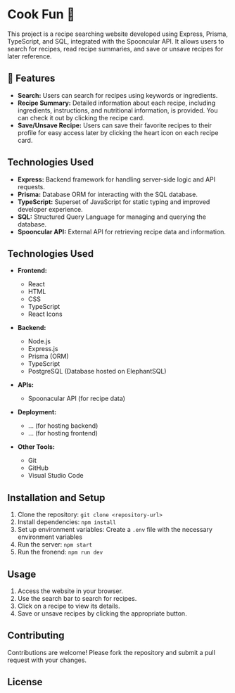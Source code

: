 # Cook Fun 🍔

This project is a recipe searching website developed using Express, Prisma, TypeScript, and SQL, integrated with the Spooncular API. It allows users to search for recipes, read recipe summaries, and save or unsave recipes for later reference.

## 🍔 Features

- **Search:** Users can search for recipes using keywords or ingredients.
- **Recipe Summary:** Detailed information about each recipe, including ingredients, instructions, and nutritional information, is provided. You can check it out by clicking the recipe card.
- **Save/Unsave Recipe:** Users can save their favorite recipes to their profile for easy access later by clicking the heart icon on each recipe card.

## Technologies Used

- **Express:** Backend framework for handling server-side logic and API requests.
- **Prisma:** Database ORM for interacting with the SQL database.
- **TypeScript:** Superset of JavaScript for static typing and improved developer experience.
- **SQL:** Structured Query Language for managing and querying the database.
- **Spooncular API:** External API for retrieving recipe data and information.

## Technologies Used

- **Frontend:**

  - React
  - HTML
  - CSS
  - TypeScript
  - React Icons

- **Backend:**
  - Node.js
  - Express.js
  - Prisma (ORM)
  - TypeScript
  - PostgreSQL (Database hosted on ElephantSQL)
- **APIs:**

  - Spoonacular API (for recipe data)

- **Deployment:**

  - ... (for hosting backend)
  - ... (for hosting frontend)

- **Other Tools:**
  - Git
  - GitHub
  - Visual Studio Code

## Installation and Setup

1. Clone the repository: `git clone <repository-url>`
2. Install dependencies: `npm install`
3. Set up environment variables: Create a `.env` file with the necessary environment variables
4. Run the server: `npm start`
5. Run the fronend: `npm run dev`

## Usage

1. Access the website in your browser.
2. Use the search bar to search for recipes.
3. Click on a recipe to view its details.
4. Save or unsave recipes by clicking the appropriate button.

## Contributing

Contributions are welcome! Please fork the repository and submit a pull request with your changes.

## License
